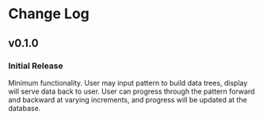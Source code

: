 # Change Log
## v0.1.0
### Initial Release
Minimum functionality. User may input pattern to build data trees, display will serve data back to user. User can progress through the pattern forward and backward at varying increments, and progress will be updated at the database.